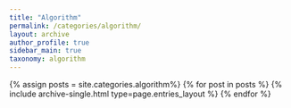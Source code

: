 ```yaml
---
title: "Algorithm"
permalink: /categories/algorithm/
layout: archive
author_profile: true
sidebar_main: true
taxonomy: algorithm
---
```




{% assign posts = site.categories.algorithm%}
{% for post in posts %} {% include archive-single.html type=page.entries_layout %} {% endfor %}

